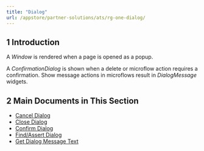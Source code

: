 ```yaml
---
title: "Dialog"
url: /appstore/partner-solutions/ats/rg-one-dialog/
---
```


## 1 Introduction

A <i>Window</i> is rendered when a page is opened as a popup.

A <i>ConfirmationDialog</i> is shown when a delete or microflow action requires a confirmation. Show message actions in microflows result in <i>DialogMessage</i> widgets.

## 2 Main Documents in This Section

* [Cancel Dialog](/appstore/partner-solutions/ats/rg-one-cancel-dialog/)
* [Close Dialog](/appstore/partner-solutions/ats/rg-one-close-dialog/)
* [Confirm Dialog](/appstore/partner-solutions/ats/rg-one-confirm-dialog/)
* [Find/Assert Dialog](/appstore/partner-solutions/ats/rg-one-findassert-dialog/)
* [Get Dialog Message Text](/appstore/partner-solutions/ats/rg-one-get-dialog-message-text/)
